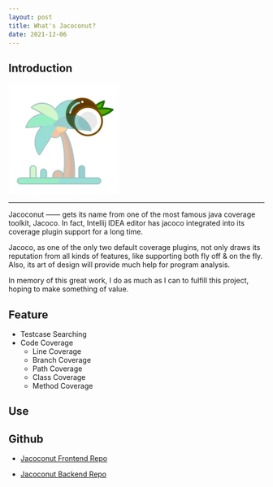 ```yaml
---
layout: post
title: What's Jacoconut?
date: 2021-12-06
---
```


## Introduction

![](../public/pic/logo.png)

***

Jacoconut —— gets its name from one of the most famous java coverage toolkit, Jacoco. In fact, Intellij IDEA editor has jacoco integrated into its coverage plugin support for a long time.

Jacoco, as one of the only two default coverage plugins, not only draws its reputation from all kinds of features, like supporting both fly off & on the fly. Also, its art of design will provide much help for program analysis.

In memory of this great work, I do as much as I can to fulfill this project, hoping to make something of value.

## Feature
+ Testcase Searching
+ Code Coverage
  - Line Coverage
  - Branch Coverage
  - Path Coverage
  - Class Coverage
  - Method Coverage

## Use

## Github

+ [Jacoconut Frontend Repo](https://github.com/Tomsawyerhu/jacoconut-front.git)

+ [Jacoconut Backend Repo](https://github.com/Tomsawyerhu/jacoconut.git)
